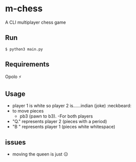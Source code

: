 # m-chess
A CLI multiplayer chess game

## Run
```
$ python3 main.py
```

## Requirements
Opolo :zap:

## Usage
   - player 1 is white so player 2 is......indian (joke) :neckbeard: 
   - to move pieces
     - pb3 (pawn to b3). -For both players
   - "Q." represents player 2 (pieces with a period)
   - "B " represents player 1 (pieces white whitespace)

## issues
   - moving the queen is just :expressionless:
